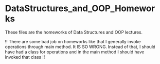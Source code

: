 # DataStructures_and_OOP_Homeworks
These files are the homeworks of Data Structures and OOP lectures.

!! There are some bad job on homeworks like that I generally invoke operations through main method. It IS SO WRONG. Instead of that, I should have had a class for operations and in the main method I should have invoked that class  !!

